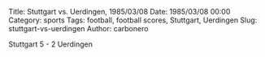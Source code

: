 Title: Stuttgart vs. Uerdingen, 1985/03/08
Date: 1985/03/08 00:00
Category: sports
Tags: football, football scores, Stuttgart, Uerdingen
Slug: stuttgart-vs-uerdingen
Author: carbonero


Stuttgart 5 - 2 Uerdingen
